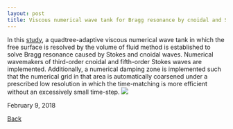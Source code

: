 ```yaml
---
layout: post
title: Viscous numerical wave tank for Bragg resonance by cnoidal and Stokes waves
---
```


In this [study](https://www.tandfonline.com/doi/full/10.1080/19942060.2018.1432507), a quadtree-adaptive viscous numerical wave tank in which the free surface is resolved by the volume of fluid method is established to solve Bragg resonance caused by Stokes and cnoidal waves. Numerical wavemakers of third-order cnoidal and fifth-order Stokes waves are implemented. Additionally, a numerical damping zone is implemented such that the numerical grid in that area is automatically coarsened under a prescribed low resolution in which the time-matching is more efficient without an excessively small time-step. 
<img src="https://raw.githubusercontent.com/FiniteTsai/FiniteTsai.github.io/master/images/posts/bragg.png">

February 9, 2018

[Back](https://finitetsai.github.io/)
